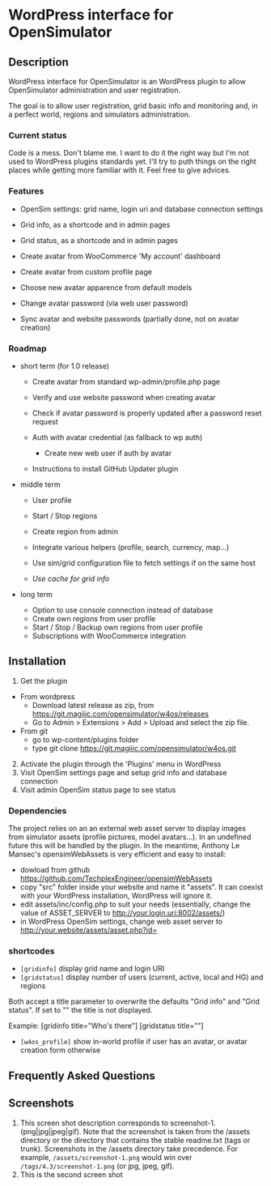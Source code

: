 # WordPress interface for OpenSimulator

## Description

WordPress interface for OpenSimulator is an WordPress plugin to allow
OpenSimulator administration and user registration.

The goal is to allow user registration, grid basic info and monitoring and, in
a perfect world, regions and simulators administration.

### Current status

Code is a mess. Don't blame me. I want to do it the right way but I'm not used to
WordPress plugins standards yet. I'll try to puth things on the right places
while getting more familiar with it. Feel free to give advices.

### Features

* OpenSim settings: grid name, login uri and database connection settings
* Grid info, as a shortcode and in admin pages
* Grid status, as a shortcode and in admin pages

* Create avatar from WooCommerce 'My account' dashboard
* Create avatar from custom profile page
* Choose new avatar apparence from default models
* Change avatar password (via web user password)
* Sync avatar and website passwords (partially done, not on avatar creation)

### Roadmap

* short term (for 1.0 release)
  * Create avatar from standard wp-admin/profile.php page
  * Verify and use website password when creating avatar

  * Check if avatar password is properly updated after a password reset request
  * Auth with avatar credential (as fallback to wp auth)
    * Create new web user if auth by avatar

  * Instructions to install GitHub Updater plugin

* middle term
  * User profile

  * Start / Stop regions
  * Create region from admin

  * Integrate various helpers (profile, search, currency, map...)
  * Use sim/grid configuration file to fetch settings if on the same host
  * *Use cache for grid info*

* long term
  * Option to use console connection instead of database
  * Create own regions from user profile
  * Start / Stop / Backup own regions from user profile
  * Subscriptions with WooCommerce integration

## Installation

1. Get the plugin
  * From wordpress
    * Download latest release as zip, from https://git.magiiic.com/opensimulator/w4os/releases
    * Go to Admin > Extensions > Add > Upload and select the zip file.
  * From git
    * go to wp-content/plugins folder
    * type
      git clone https://git.magiiic.com/opensimulator/w4os.git
2. Activate the plugin through the 'Plugins' menu in WordPress
3. Visit OpenSim settings page and setup grid info and database connection
4. Visit admin OpenSim status page to see status

### Dependencies

The project relies on an an external web asset server to display images from
simulator assets (profile pictures, model avatars...). In an undefined future
this will be handled by the plugin. In the meantime, Anthony Le Mansec's
opensimWebAssets is very efficient and easy to install:

  - dowload from github https://github.com/TechplexEngineer/opensimWebAssets
  - copy "src" folder inside your website and name it "assets". It can coexist
    with your WordPress installation, WordPress will ignore it.
  - edit assets/inc/config.php to suit your needs (essentially, change the value
    of ASSET_SERVER to http://your.login.uri:8002/assets/)
  - in WordPress OpenSim settings, change web asset server to
    http://your.website/assets/asset.php?id=

### shortcodes

* `[gridinfo]` display grid name and login URI
* `[gridstatus]` display number of users (current, active, local and HG) and regions

Both accept a title parameter to overwrite the defaults "Grid info"
and "Grid status". If set to "" the title is not displayed.

Example:
[gridinfo title="Who's there"]
[gridstatus title=""]

* `[w4os_profile]` show in-world profile if user has an avatar, or avatar
  creation form otherwise


## Frequently Asked Questions

## Screenshots

1. This screen shot description corresponds to screenshot-1.(png|jpg|jpeg|gif). Note that the screenshot is taken from
the /assets directory or the directory that contains the stable readme.txt (tags or trunk). Screenshots in the /assets
directory take precedence. For example, `/assets/screenshot-1.png` would win over `/tags/4.3/screenshot-1.png`
(or jpg, jpeg, gif).
2. This is the second screen shot
